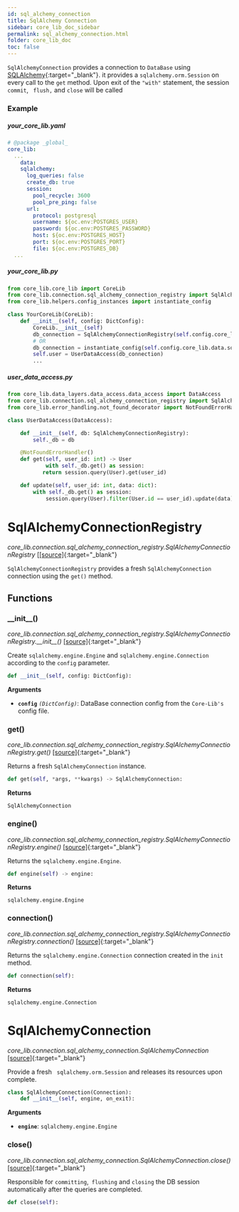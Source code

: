 ```yaml
---
id: sql_alchemy_connection
title: SqlAlchemy Connection
sidebar: core_lib_doc_sidebar
permalink: sql_alchemy_connection.html
folder: core_lib_doc
toc: false
---
```


`SqlAlchemyConnection` provides a connection to `DataBase` using  [SQLAlchemy](https://www.sqlalchemy.org){:target="_blank"}. it provides a `sqlalchemy.orm.Session` on every call to the `get` method.
Upon exit of the `"with"` statement, the session  `commit`, ` flush,` and `close` will be called

### Example

##### your_core_lib.yaml

```yaml
# @package _global_
core_lib:
  ...
	data:
    sqlalchemy:
      log_queries: false
      create_db: true      
      session:
        pool_recycle: 3600
        pool_pre_ping: false      
      url:
        protocol: postgresql
        username: ${oc.env:POSTGRES_USER}
        password: ${oc.env:POSTGRES_PASSWORD}
        host: ${oc.env:POSTGRES_HOST}
        port: ${oc.env:POSTGRES_PORT}
        file: ${oc.env:POSTGRES_DB}
  ...
```



##### your_core_lib.py

```python
from core_lib.core_lib import CoreLib
from core_lib.connection.sql_alchemy_connection_registry import SqlAlchemyConnectionRegistry
from core_lib.helpers.config_instances import instantiate_config

class YourCoreLib(CoreLib):
    def __init__(self, config: DictConfig):
        CoreLib.__init__(self)
        db_connection = SqlAlchemyConnectionRegistry(self.config.core_lib.data.sqlalchemy)
        # OR
        db_connection = instantiate_config(self.config.core_lib.data.sqlalchemy, SqlAlchemyConnectionRegistry)
        self.user = UserDataAccess(db_connection)
        ...
```

##### user_data_access.py

```python
from core_lib.data_layers.data_access.data_access import DataAccess
from core_lib.connection.sql_alchemy_connection_registry import SqlAlchemyConnectionRegistry
from core_lib.error_handling.not_found_decorator import NotFoundErrorHandler

class UserDataAccess(DataAccess):

    def __init__(self, db: SqlAlchemyConnectionRegistry):
        self._db = db

    @NotFoundErrorHandler()
    def get(self, user_id: int) -> User
    		with self._db.get() as session:
           return session.query(User).get(user_id)

    def update(self, user_id: int, data: dict):
        with self._db.get() as session:
            session.query(User).filter(User.id == user_id).update(data)
```



# SqlAlchemyConnectionRegistry

*core_lib.connection.sql_alchemy_connection_registry.SqlAlchemyConnectionRegistry* [[[source]](https://github.com/shay-te/core-lib/blob/master/core_lib/connection/solr_connection_registry.py#L9){:target="_blank"}

`SqlAlchemyConnectionRegistry`  provides a fresh  `SqlAlchemyConnection` connection using the `get()` method. 

## Functions

### \_\_init\_\_()

*core_lib.connection.sql_alchemy_connection_registry.SqlAlchemyConnectionRegistry.\_\_init\_\_()* [[source]](https://github.com/shay-te/core-lib/blob/master/core_lib/connection/sql_alchemy_connection_registry.py#L11){:target="_blank"}

Create  `sqlalchemy.engine.Engine` and `sqlalchemy.engine.Connection` according to the `config` parameter.

```python
def __init__(self, config: DictConfig):
```

**Arguments**

- **`config`** *`(DictConfig)`*: DataBase connection config from the  `Core-Lib's` config file.



### get()

*core_lib.connection.sql_alchemy_connection_registry.SqlAlchemyConnectionRegistry.get()* [[source]](https://github.com/shay-te/core-lib/blob/master/core_lib/connection/sql_alchemy_connection_registry.py#L27){:target="_blank"}

Returns a fresh `SqlAlchemyConnection` instance.

```python
def get(self, *args, **kwargs) -> SqlAlchemyConnection:
```

**Returns**

`SqlAlchemyConnection`



### engine()

*core_lib.connection.sql_alchemy_connection_registry.SqlAlchemyConnectionRegistry.engine()* [[source]](https://github.com/shay-te/core-lib/blob/master/core_lib/connection/sql_alchemy_connection_registry.py#L20){:target="_blank"}

Returns the `sqlalchemy.engine.Engine`.

```python
def engine(self) -> engine:
```

**Returns**

 `sqlalchemy.engine.Engine` 



### connection()

*core_lib.connection.sql_alchemy_connection_registry.SqlAlchemyConnectionRegistry.connection()* [[source]](https://github.com/shay-te/core-lib/blob/master/core_lib/connection/sql_alchemy_connection_registry.py#L24){:target="_blank"}

Returns the `sqlalchemy.engine.Connection`  connection created in the `init` method.

```python
def connection(self):
```

**Returns**

`sqlalchemy.engine.Connection`



# SqlAlchemyConnection

*core_lib.connection.sql_alchemy_connection.SqlAlchemyConnection* [[source]](https://github.com/shay-te/core-lib/blob/master/core_lib/connection/sql_alchemy_connection.py#L10){:target="_blank"}

Provide a fresh ` sqlalchemy.orm.Session` and releases its resources upon complete. 

```python
class SqlAlchemyConnection(Connection):
    def __init__(self, engine, on_exit):
```
**Arguments**

- **`engine`**:  `sqlalchemy.engine.Engine` 



### close()

*core_lib.connection.sql_alchemy_connection.SqlAlchemyConnection.close()* [[source]](https://github.com/shay-te/core-lib/blob/master/core_lib/connection/sql_alchemy_connection.py#L27){:target="_blank"}

Responsible for `committing`,` flushing` and `closing` the DB session automatically after the queries are completed.

```python
def close(self):
```

